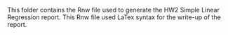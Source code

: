 This folder contains the Rnw file used to generate the HW2 Simple Linear Regression report. This Rnw file used LaTex syntax for the write-up of the report.

